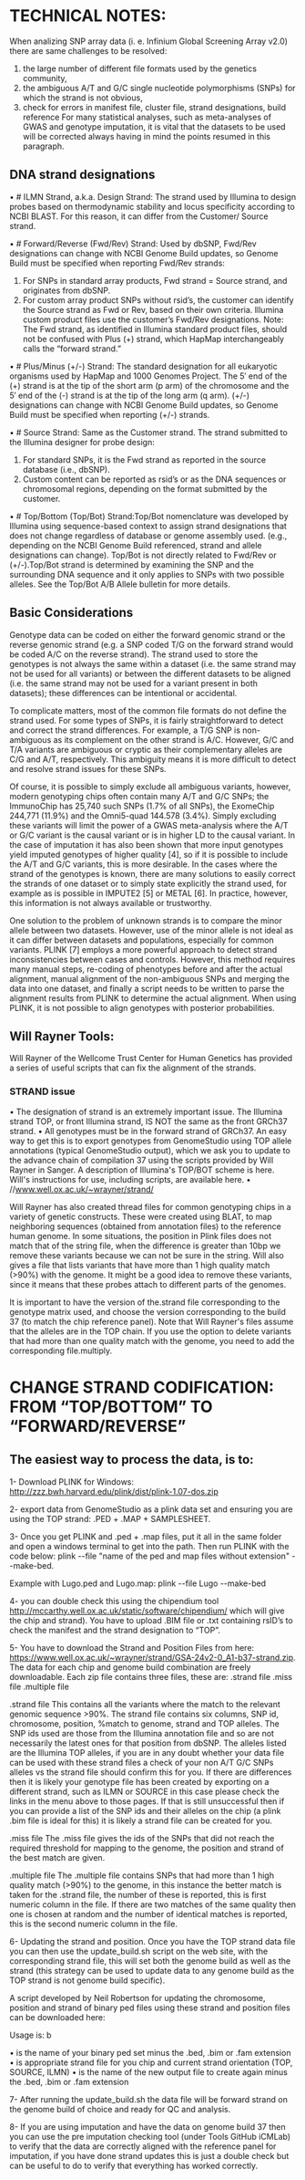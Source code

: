 # TECHNICAL NOTES:

When analizing SNP array data (i. e. Infinium Global Screening Array v2.0) there are same challenges to be resolved: 
1) the large number of different file formats used by the genetics community, 
2) the ambiguous A/T and G/C single nucleotide polymorphisms (SNPs) for which the strand is not obvious, 
3) check for errors in manifest file, cluster file, strand designations, build reference 
For many statistical analyses, such as meta-analyses of GWAS and genotype imputation, it is vital that the datasets to be used will be corrected always having in mind the points resumed in this paragraph.

## DNA strand designations
•	# ILMN Strand, a.k.a. Design Strand: The strand used by Illumina to design probes based on thermodynamic stability and locus specificity according to NCBI BLAST. For this reason, it can differ from the Customer/ Source strand.

•	# Forward/Reverse (Fwd/Rev) Strand: Used by dbSNP, Fwd/Rev designations can change with NCBI Genome Build updates, so Genome Build must be specified when reporting Fwd/Rev strands:
1. For SNPs in standard array products, Fwd strand = Source strand, and originates from dbSNP.
2. For custom array product SNPs without rsid’s, the customer can identify the Source strand as Fwd or Rev, based on their own criteria. Illumina custom product files use the customer’s Fwd/Rev designations. Note: The Fwd strand, as identified in Illumina standard product files, should not be confused with Plus (+) strand, which HapMap interchangeably calls the “forward strand.”

•	# Plus/Minus (+/-) Strand: The standard designation for all eukaryotic organisms used by HapMap and 1000 Genomes Project. The 5′ end of the (+) strand is at the tip of the short arm (p arm) of the chromosome and the 5′ end of the (-) strand is at the tip of the long arm (q arm). (+/-) designations can change with NCBI Genome Build updates, so Genome Build must be specified when reporting (+/-) strands.

•	# Source Strand: Same as the Customer strand. The strand submitted to the Illumina designer for probe design:
1. For standard SNPs, it is the Fwd strand as reported in the source database (i.e., dbSNP).
2. Custom content can be reported as rsid’s or as the DNA sequences or chromosomal regions, depending on the format submitted by the customer.

•	# Top/Bottom (Top/Bot) Strand:Top/Bot nomenclature was developed by Illumina using sequence-based context to assign strand designations that does not change regardless of database or genome assembly used. (e.g., depending on the NCBI Genome Build referenced, strand and allele designations can change). Top/Bot is not directly related to Fwd/Rev or (+/-).Top/Bot strand is determined by examining the SNP and the surrounding DNA sequence and it only applies to SNPs with two possible alleles. See the Top/Bot A/B Allele bulletin for more details.

## Basic Considerations
Genotype data can be coded on either the forward genomic strand or the reverse genomic strand (e.g. a SNP coded T/G on the forward strand would be coded A/C on the reverse strand). The strand used to store the genotypes is not always the same within a dataset (i.e. the same strand may not be used for all variants) or between the different datasets to be aligned (i.e. the same strand may not be used for a variant present in both datasets); these differences can be intentional or accidental. 

To complicate matters, most of the common file formats do not define the strand used. For some types of SNPs, it is fairly straightforward to detect and correct the strand differences. For example, a T/G SNP is non-ambiguous as its complement on the other strand is A/C. However, G/C and T/A variants are ambiguous or cryptic as their complementary alleles are C/G and A/T, respectively. This ambiguity means it is more difficult to detect and resolve strand issues for these SNPs.

Of course, it is possible to simply exclude all ambiguous variants, however, modern genotyping chips often contain many A/T and G/C SNPs; the ImmunoChip has 25,740 such SNPs (1.7% of all SNPs), the ExomeChip 244,771 (11.9%) and the Omni5-quad 144.578 (3.4%). Simply excluding these variants will limit the power of a GWAS meta-analysis where the A/T or G/C variant is the causal variant or is in higher LD to the causal variant. In the case of imputation it has also been shown that more input genotypes yield imputed genotypes of higher quality [4], so if it is possible to include the A/T and G/C variants, this is more desirable. In the cases where the strand of the genotypes is known, there are many solutions to easily correct the strands of one dataset or to simply state explicitly the strand used, for example as is possible in IMPUTE2 [5] or METAL [6]. In practice, however, this information is not always available or trustworthy.

One solution to the problem of unknown strands is to compare the minor allele between two datasets. However, use of the minor allele is not ideal as it can differ between datasets and populations, especially for common variants. PLINK [7] employs a more powerful approach to detect strand inconsistencies between cases and controls. However, this method requires many manual steps, re-coding of phenotypes before and after the actual alignment, manual alignment of the non-ambiguous SNPs and merging the data into one dataset, and finally a script needs to be written to parse the alignment results from PLINK to determine the actual alignment. When using PLINK, it is not possible to align genotypes with posterior probabilities.

## Will Rayner Tools:
Will Rayner of the Wellcome Trust Center for Human Genetics has provided a series of useful scripts that can fix the alignment of the strands.

### STRAND issue
•	The designation of strand is an extremely important issue. The Illumina strand TOP, or front Illumina strand, IS NOT the same as the front GRCh37 strand.
•	All genotypes must be in the forward strand of GRCh37. An easy way to get this is to export genotypes from GenomeStudio using TOP allele annotations (typical GenomeStudio output), which we ask you to update to the advance chain of compilation 37 using the scripts provided by Will Rayner in Sanger. A description of Illumina's TOP/BOT scheme is here. Will's instructions for use, including scripts, are available here.
•	//www.well.ox.ac.uk/~wrayner/strand/

Will Rayner has also created thread files for common genotyping chips in a variety of genetic constructs. These were created using BLAT, to map neighboring sequences (obtained from annotation files) to the reference human genome. 
In some situations, the position in Plink files does not match that of the string file, when the difference is greater than 10bp we remove these variants because we can not be sure in the string. Will also gives a file that lists variants that have more than 1 high quality match (>90%) with the genome. It might be a good idea to remove these variants, since it means that these probes attach to different parts of the genomes.

It is important to have the version of the.strand file corresponding to the genotype matrix used, and choose the version corresponding to the build 37 (to match the chip reference panel). Note that Will Rayner's files assume that the alleles are in the TOP chain. If you use the option to delete variants that had more than one quality match with the genome, you need to add the corresponding file.multiply.

# CHANGE STRAND CODIFICATION: FROM “TOP/BOTTOM” TO “FORWARD/REVERSE” 

## The easiest way to process the data, is to:

1- Download PLINK for Windows: http://zzz.bwh.harvard.edu/plink/dist/plink-1.07-dos.zip

2-	export data from GenomeStudio as a plink data set and ensuring you are using the TOP strand: .PED + .MAP + SAMPLESHEET.

3- Once you get PLINK and .ped + .map files, put it all in the same folder and open a windows terminal to get into the path. Then run PLINK with the code below:
plink --file "name of the ped and map files without extension" --make-bed. 

Example with Lugo.ped and Lugo.map: plink --file Lugo --make-bed

4-	you can double check this using the chipendium tool
http://mccarthy.well.ox.ac.uk/static/software/chipendium/  which will give the chip and strand). You have to upload .BIM file or .txt containing rsID’s to check the manifest and the strand designation to “TOP”.

5-	You have to download the Strand and Position Files from here:
https://www.well.ox.ac.uk/~wrayner/strand/GSA-24v2-0_A1-b37-strand.zip.  
The data for each chip and genome build combination are freely downloadable. Each zip file contains three files, these are:
.strand file
.miss file
.multiple file

.strand file This contains all the variants where the match to the relevant genomic sequence >90%. The strand file contains six columns, SNP id, chromosome, position, %match to genome, strand and TOP alleles. The SNP ids used are those from the Illumina annotation file and so are not necessarily the latest ones for that position from dbSNP. The alleles listed are the Illumina TOP alleles, if you are in any doubt whether your data file can be used with these strand files a check of your non A/T G/C SNPs alleles vs the strand file should confirm this for you. If there are differences then it is likely your genotype file has been created by exporting on a different strand, such as ILMN or SOURCE in this case please check the links in the menu above to those pages. If that is still unsuccessful then if you can provide a list of the SNP ids and their alleles on the chip (a plink .bim file is ideal for this) it is likely a strand file can be created for you.

.miss file The .miss file gives the ids of the SNPs that did not reach the required threshold for mapping to the genome, the position and strand of the best match are given.

.multiple file The .multiple file contains SNPs that had more than 1 high quality match (>90%) to the genome, in this instance the better match is taken for the .strand file, the number of these is reported, this is first numeric column in the file. If there are two matches of the same quality then one is chosen at random and the number of identical matches is reported, this is the second numeric column in the file.

6-	Updating the strand and position. Once you have the TOP strand data file you can then use the update_build.sh script on the web site, with the corresponding strand file, this will set both the genome build as well as the strand (this strategy can be used to update data to any genome build as the TOP strand is not genome build specific). 

A script developed by Neil Robertson for updating the chromosome, position and strand of binary ped files using these strand and position files can be downloaded here:




Usage is: b

•	<bed-file-stem>	is the name of your binary ped set minus the .bed, .bim or .fam extension
•	<strand-file>	is appropriate strand file for you chip and current strand orientation (TOP, SOURCE, ILMN)
•	<output-file-stem>	is the name of the new output file to create again minus the .bed, .bim or .fam extension

7-	After running the update_build.sh the data file will be forward strand on the genome build of choice and ready for QC and analysis. 

8-	If you are using imputation and have the data on genome build 37 then you can use the pre imputation checking tool (under Tools GitHub iCMLab) to verify that the data are correctly aligned with the reference panel for imputation, if you have done strand updates this is just a double check but can be useful to do to verify that everything has worked correctly.

